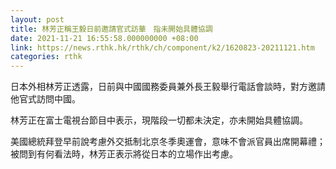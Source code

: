 ```yaml
---
layout: post
title: 林芳正稱王毅日前邀請官式訪華　指未開始具體協調
date: 2021-11-21 16:55:58.000000000 +08:00
link: https://news.rthk.hk/rthk/ch/component/k2/1620823-20211121.htm
categories: rthk
---
```


日本外相林芳正透露，日前與中國國務委員兼外長王毅舉行電話會談時，對方邀請他官式訪問中國。

林芳正在富士電視台節目中表示，現階段一切都未決定，亦未開始具體協調。

美國總統拜登早前說考慮外交抵制北京冬季奧運會，意味不會派官員出席開幕禮；被問到有何看法時，林芳正表示將從日本的立場作出考慮。
